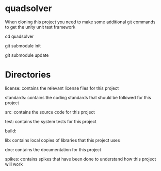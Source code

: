 # quadsolver

When cloning this project you need to make some additional git commands to get the unity unit test framework

cd quadsolver

git submodule init

git submodule update



# Directories

license: contains the relevant license files for this project

standards: contains the coding standards that should be followed for this project

src: contains the source code for this project

test: contains the system tests for this project

build: 

lib: contains local copies of libraries that this project uses

doc: contains the documentation for this project

spikes: contains spikes that have been done to understand how this project will work

